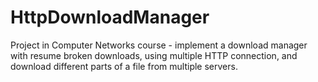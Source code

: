 # HttpDownloadManager
Project in Computer Networks course - implement a download manager with resume broken downloads, using multiple HTTP connection, and download different parts of a file from multiple servers.
